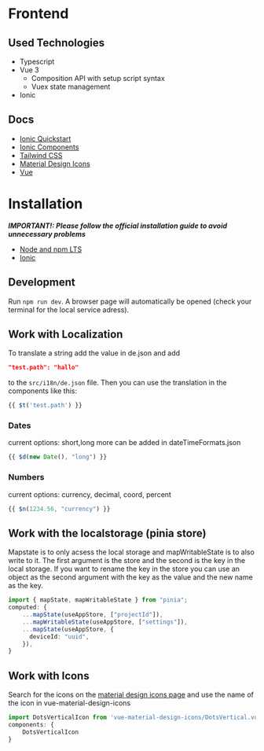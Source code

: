 # Frontend

## Used Technologies

- Typescript
- Vue 3
  - Composition API with setup script syntax
  - Vuex state management
- Ionic


## Docs

- [Ionic Quickstart](https://ionicframework.com/docs)
- [Ionic Components](https://ionicframework.com/docs/components)
- [Tailwind CSS](https://tailwindcss.com/)
- [Material Design Icons](https://pictogrammers.com/library/mdi/)
- [Vue](https://vuejs.org/guide/introduction.html)

# Installation

**_IMPORTANT!: Please follow the official installation guide to avoid unnecessary problems_**

- [Node and npm LTS](https://docs.npmjs.com/downloading-and-installing-node-js-and-npm)
- [Ionic](https://ionicframework.com/docs/intro/cli)

## Development

Run `npm run dev`. A browser page will automatically be opened (check your terminal for the local service adress).


## Work with Localization

To translate a string add the value in de.json and add
  
  ```json
  "test.path": "hallo"
  ```

to the `src/i18n/de.json` file. Then you can use the translation in the components like this:
  
  ```typescript
  {{ $t('test.path') }}
  ```

### Dates

current options: short,long more can be added in dateTimeFormats.json
  ```typescript
{{ $d(new Date(), "long") }}
  ```

### Numbers

current options: currency, decimal, coord, percent
  ```typescript
{{ $n(1234.56, "currency") }}
  ```

## Work with the localstorage (pinia store)

Mapstate is to only acsess the local storage and mapWritableState is to also write to it. The first argument is the store and the second is the key in the local storage. If you want to rename the key in the store you can use an object as the second argument with the key as the value and the new name as the key.
```typescript
import { mapState, mapWritableState } from "pinia";
computed: {
    ...mapState(useAppStore, ["projectId"]),
    ...mapWritableState(useAppStore, ["settings"]),
    ...mapState(useAppStore, {
      deviceId: "uuid",
    }),
}
```

## Work with Icons

Search for the icons on the [material design icons page](https://pictogrammers.com/library/mdi/) and use the name of the icon in vue-material-design-icons

```typescript
import DotsVerticalIcon from 'vue-material-design-icons/DotsVertical.vue'
components: {
    DotsVerticalIcon
}
```
